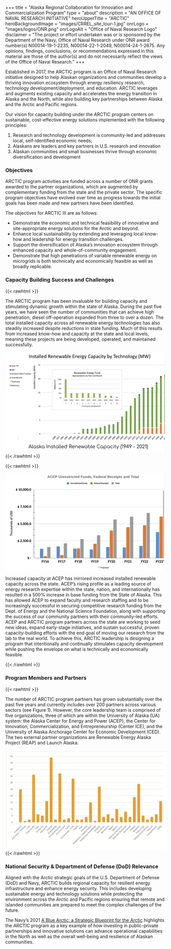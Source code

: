 +++
title = "Alaska Regional Collaboration for Innovation and Commercialization Program"
type = "about"
description = "AN OFFICE OF NAVAL RESEARCH INITIATIVE"
heroUpperTitle = "ARCTIC"
heroBackgroundImage = "images/CRREL_site_tour-1.jpg"
onrLogo = "images/logos/ONR.png"
onrLogoAlt = "Office of Naval Research Logo"
disclaimer = "The project or effort undertaken was or is sponsored by the Department of the Navy, Office of Naval Research under ONR award number(s) N00014-19-1-2235, N00014-22-1-2049, N00014-24-1-2675. Any opinions, findings, conclusions, or recommendations expressed in this material are those of the author(s) and do not necessarily reflect the views of the Office of Naval Research."
+++

Established in 2017, the ARCTIC program is an Office of Naval Research initiative designed to help Alaskan organizations and communities develop a thriving innovation ecosystem through energy resiliency research, technology development/deployment, and education. ARCTIC leverages and augments existing capacity and accelerates the energy transition in Alaska and the North, while also building key partnerships between Alaska and the Arctic and Pacific regions.

Our vision for capacity building under the ARCTIC program centers on sustainable, cost-effective energy solutions implemented with the following principles:

1. Research and technology development is community-led and addresses local, self-identified economic needs;
2. Alaskans are leaders and key partners in U.S. research and innovation
3. Alaskan communities and small businesses thrive through economic diversification and development

### Objectives

ARCTIC program activities are funded across a number of ONR grants awarded to the partner organizations, which are augmented by complementary funding from the state and the private sector. The specific program objectives have evolved over time as progress towards the initial goals has been made and new partners have been identified.

The objectives for ARCTIC III are as follows:

- Demonstrate the economic and technical feasibility of innovative and site-appropriate energy solutions for the Arctic and beyond.
- Enhance local sustainability by extending and leveraging local know-how and leadership for energy transition challenges.
- Support the diversification of Alaska’s innovation ecosystem through enhanced capacity and whole-of-community engagement.
- Demonstrate that high penetrations of variable renewable energy on microgrids is both technically and economically feasible as well as broadly replicable.


### Capacity Building Success and Challenges

{{< rawhtml >}}

<div class="image-text-flexbox">
    <div class="text-content">
        <p>The ARCTIC program has been invaluable for building capacity and stimulating dynamic growth within the state of Alaska. During the past five years, we have seen the number of communities that can achieve high penetration, diesel off-operation expanded 
from three to over a dozen. The total installed capacity across all renewable energy technologies has also steadily increased despite reductions in state funding. Much of this results from increased know-how and capacity at the state and local levels, meaning these projects are being developed, operated, and maintained successfully.</p>
    </div>
    <div class="image-content">
        <a class="pswp-gallery__item"
           href="renew-energy-capacity.png">
          <img src="renew-energy-capacity.png" alt="ARCTIC Program Members and Partners">
        </a>
    </div>
</div>
{{< /rawhtml >}}

{{< rawhtml >}}

<div class="image-text-flexbox">
    <div class="image-content">
        <a class="pswp-gallery__item"
           href="funds.png">
          <img src="funds.png" alt="Historical Funding">
        </a>
    </div>
    <div class="text-content">
        <p>Increased capacity at ACEP has mirrored increased installed renewable capacity across the state. ACEP’s rising profile as a leading source of energy research expertise within the state, nation, and internationally has resulted in a 500% increase in base funding from the State of Alaska. This has allowed ACEP to expand faculty and research staffing and to be increasingly successful in securing competitive research funding from the Dept. of Energy and the National Science Foundation, along with supporting the success of our community partners with their community-led efforts. ACEP and ARCTIC program partners across the state are working to seed new ideas, expand early-stage initiatives, and sustain successful, proven capacity-building efforts with the end goal of moving our research from the lab to the real world. To achieve this, ARCTIC leadership is designing a program that intentionally and continually stimulates capacity development while pushing the envelope on what is technically and economically feasible.</p>
    </div>
</div>
{{< /rawhtml >}}

### Program Members and Partners

{{< rawhtml >}}

<div class="image-text-flexbox">
    <div class="text-content">
        <p>The number of ARCTIC program partners has grown substantially over the past five years and currently includes over 200 partners across various sectors (see Figure 1). However, the core leadership team is comprised of five organizations, three of which are within the University of Alaska (UA) system: the Alaska Center for Energy and Power (ACEP), the Center for Innovation, Commercialization, and Entrepreneurship (Center ICE), and the University of Alaska Anchorage Center for Economic Development (CED). The two external partner organizations are Renewable Energy Alaska Project (REAP) and Launch Alaska.</p>
    </div>
    <div class="image-content">
        <a class="pswp-gallery__item"
           href="partners-members.png">
          <img src="partners-members.png" alt="ARCTIC Program Members and Partners">
        </a>
    </div>
</div>
{{< /rawhtml >}}

### National Security & Department of Defense (DoD) Relevance
Aligned with the Arctic strategic goals of the U.S. Department of Defense (DoD) and Navy, ARCTIC builds regional capacity for resilient energy infrastructure and enhance energy security. This includes developing sustainable energy and technology solutions while protecting the environment across the Arctic and Pacific regions ensuring that remote and islanded communities are prepared to meet the complex challenges of the future.

The Navy’s 2021 [A Blue Arctic: a Strategic Blueprint for the Arctic](https://media.defense.gov/2021/Jan/05/2002560338/-1/-1/0/ARCTIC%20BLUEPRINT%202021-%20FINAL.PDF/ARCTIC%20BLUEPRINT%202021%20FINAL.PDF) highlights the ARCTIC program as a key example of how investing in public-private partnerships and innovative solutions can advance operational capabilities in the North as well as the overall well-being and resilience of Alaskan communities.